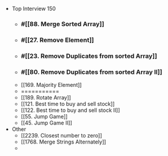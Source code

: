 - Top Interview 150
	- ### #[[88. Merge Sorted Array]]
	- ### #[[27. Remove Element]]
	- ### #[[23. Remove Duplicates from sorted Array]]
	- ### #[[80. Remove Duplicates from sorted Array II]]
	- [[169. Majority Element]]
	- ===========
	- [[189. Rotate Array]]
	- [[121. Best time to buy and sell stock]]
	- [[122. Best time to buy and sell stock II]]
	- [[55. Jump Game]]
	- [[45. Jump Game II]]
- Other
	- [[2239. Closest number to zero]]
	- [[1768. Merge Strings Alternately]]
	-